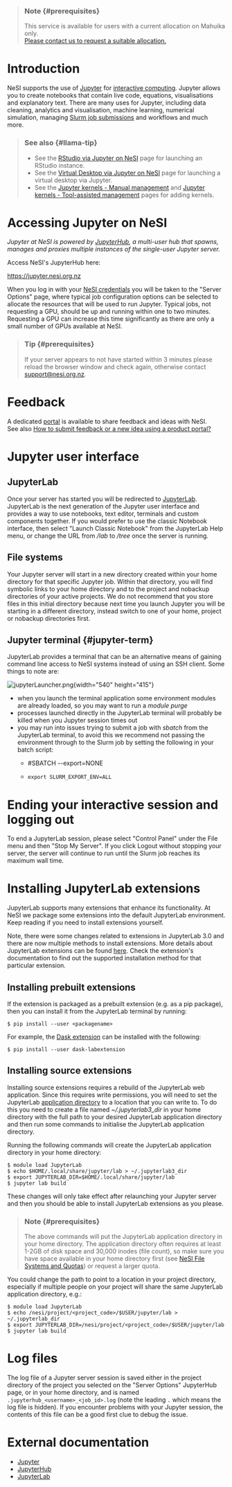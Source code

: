 > ### Note {#prerequisites}
>
> This service is available for users with a current allocation on
> Mahuika only.\
> [Please contact us to request a suitable
> allocation.](https://support.nesi.org.nz/hc/en-gb/requests/new)

Introduction
============

NeSI supports the use of [Jupyter](https://jupyter.org/) for
[interactive
computing](https://support.nesi.org.nz/hc/en-gb/articles/360001316356).
Jupyter allows you to create notebooks that contain live code,
equations, visualisations and explanatory text. There are many uses for
Jupyter, including data cleaning, analytics and visualisation, machine
learning, numerical simulation, managing [Slurm job
submissions](https://support.nesi.org.nz/hc/en-gb/articles/360000684396)
and workflows and much more.

> ### See also {#llama-tip}
>
> -   See the [RStudio via Jupyter on
>     NeSI](https://support.nesi.org.nz/hc/en-gb/articles/360004337836)
>     page for launching an RStudio instance.
> -   See the [Virtual Desktop via Jupyter on
>     NeSI](https://support.nesi.org.nz/hc/en-gb/articles/360001600235)
>     page for launching a virtual desktop via Jupyter.
> -   See the [Jupyter kernels - Manual
>     management](https://support.nesi.org.nz/hc/en-gb/articles/4414951820559)
>     and [Jupyter kernels - Tool-assisted
>     management](https://support.nesi.org.nz/hc/en-gb/articles/4414958674831)
>     pages for adding kernels.

Accessing Jupyter on NeSI
=========================

*Jupyter at NeSI is powered by [JupyterHub](https://jupyter.org/hub), a
multi-user hub that spawns, manages and proxies multiple instances of
the single-user Jupyter server.*

Access NeSI\'s JupyterHub here:

<https://jupyter.nesi.org.nz>

When you log in with your [NeSI
credentials](https://support.nesi.org.nz/hc/en-gb/articles/360000335995)
you will be taken to the \"Server Options\" page, where typical job
configuration options can be selected to allocate the resources that
will be used to run Jupyter. Typical jobs, not requesting a GPU, should
be up and running within one to two minutes. Requesting a GPU can
increase this time significantly as there are only a small number of
GPUs available at NeSI.

> ### Tip {#prerequisites}
>
> If your server appears to not have started within 3 minutes please
> reload the browser window and check again, otherwise contact
> [support\@nesi.org.nz](mailto:support@nesi.org.nz?subject=Jupyter%20on%20NeSI).

Feedback
========

A dedicated
[portal](https://portal.productboard.com/2k2ojgehbq7ovnyzmcjp1nxg) is
available to share feedback and ideas with NeSI.\
See also [How to submit feedback or a new idea using a product
portal?](https://support.nesi.org.nz/hc/en-gb/articles/360001504596)

Jupyter user interface
======================

JupyterLab
----------

Once your server has started you will be redirected to
[JupyterLab](https://jupyterlab.readthedocs.io/en/stable/). JupyterLab
is the next generation of the Jupyter user interface and provides a way
to use notebooks, text editor, terminals and custom components together.
If you would prefer to use the classic Notebook interface, then select
\"Launch Classic Notebook\" from the JupyterLab Help menu, or change the
URL from */lab* to */tree* once the server is running.

File systems
------------

Your Jupyter server will start in a new directory created within your
home directory for that specific Jupyter job. Within that directory, you
will find symbolic links to your home directory and to the project and
nobackup directories of your active projects. We do not recommend that
you store files in this initial directory because next time you launch
Jupyter you will be starting in a different directory, instead switch to
one of your home, project or nobackup directories first.

Jupyter terminal {#jupyter-term}
----------------

JupyterLab provides a terminal that can be an alternative means of
gaining command line access to NeSI systems instead of using an SSH
client. Some things to note are:

![jupyterLauncher.png](https://github.com/nesi/hpc-intro/blob/gh-pages-nesi/img/jupyterLauncher.png?raw=true){width="540"
height="415"}

-   when you launch the terminal application some environment modules
    are already loaded, so you may want to run a *module purge*
-   processes launched directly in the JupyterLab terminal will probably
    be killed when you Jupyter session times out
-   you may run into issues trying to submit a job with *sbatch* from
    the JupyterLab terminal, to avoid this we recommend not passing the
    environment through to the Slurm job by setting the following in
    your batch script:
    -   #SBATCH --export=NONE

    -   ``` {.c-mrkdwn__pre data-stringify-type="pre"}
        export SLURM_EXPORT_ENV=ALL
        ```

Ending your interactive session and logging out
===============================================

To end a JupyterLab session, please select \"Control Panel\" under the
File menu and then \"Stop My Server\". If you click Logout without
stopping your server, the server will continue to run until the Slurm
job reaches its maximum wall time.

Installing JupyterLab extensions
================================

JupyterLab supports many extensions that enhance its functionality. At
NeSI we package some extensions into the default JupyterLab environment.
Keep reading if you need to install extensions yourself.

Note, there were some changes related to extensions in JupyterLab 3.0
and there are now multiple methods to install extensions. More details
about JupyterLab extensions can be found
[here](https://jupyterlab.readthedocs.io/en/stable/user/extensions.html).
Check the extension\'s documentation to find out the supported
installation method for that particular extension.

Installing prebuilt extensions 
-------------------------------

If the extension is packaged as a prebuilt extension (e.g. as a pip
package), then you can install it from the JupyterLab terminal by
running:

    $ pip install --user <packagename>

For example, the [Dask
extension](https://github.com/dask/dask-labextension#jupyterlab-30-or-greater)
can be installed with the following:

    $ pip install --user dask-labextension

Installing source extensions
----------------------------

Installing source extensions requires a rebuild of the JupyterLab web
application. Since this requires write permissions, you will need to set
the JupyterLab [application
directory](https://jupyterlab.readthedocs.io/en/stable/user/extensions.html#advanced-usage)
to a location that you can write to. To do this you need to create a
file named *\~/.jupyterlab3\_dir* in your home directory with the full
path to your desired JupyterLab application directory and then run some
commands to initialise the JupyterLab application directory.

Running the following commands will create the JupyterLab application
directory in your home directory:

    $ module load JupyterLab
    $ echo $HOME/.local/share/jupyter/lab > ~/.jupyterlab3_dir
    $ export JUPYTERLAB_DIR=$HOME/.local/share/jupyter/lab
    $ jupyter lab build

These changes will only take effect after relaunching your Jupyter
server and then you should be able to install JupyterLab extensions as
you please.

> ### Note {#prerequisites}
>
> The above commands will put the JupyterLab application directory in
> your home directory. The application directory often requires at least
> 1-2GB of disk space and 30,000 inodes (file count), so make sure you
> have space available in your home directory first (see [NeSI File
> Systems and
> Quotas](https://support.nesi.org.nz/hc/en-gb/articles/360000177256-NeSI-File-Systems-and-Quotas))
> or request a larger quota.

You could change the path to point to a location in your project
directory, especially if multiple people on your project will share the
same JupyterLab application directory, e.g.:

    $ module load JupyterLab
    $ echo /nesi/project/<project_code>/$USER/jupyter/lab > ~/.jupyterlab_dir
    $ export JUPYTERLAB_DIR=/nesi/project/<project_code>/$USER/jupyter/lab
    $ jupyter lab build

Log files
=========

The log file of a Jupyter server session is saved either in the project
directory of the project you selected on the \"Server Options\"
JupyterHub page, or in your home directory, and is named
`.jupyterhub_<username>_<job_id>.log` (note the leading `.` which means
the log file is hidden). If you encounter problems with your Jupyter
session, the contents of this file can be a good first clue to debug the
issue.

External documentation
======================

-   [Jupyter](https://jupyter.readthedocs.io/en/latest/)
-   [JupyterHub](https://jupyterhub.readthedocs.io/en/stable/)
-   [JupyterLab](https://jupyterlab.readthedocs.io/en/stable/)

